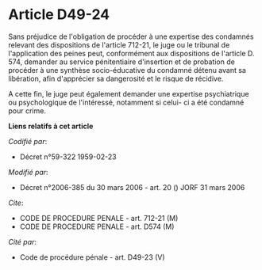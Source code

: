 # Article D49-24

Sans préjudice de l'obligation de procéder à une expertise des condamnés relevant des dispositions de l'article 712-21, le
juge ou le tribunal de l'application des peines peut, conformément aux dispositions de l'article D. 574, demander au service
pénitentiaire d'insertion et de probation de procéder à une synthèse socio-éducative du condamné détenu avant sa libération,
afin d'apprécier sa dangerosité et le risque de récidive.

A cette fin, le juge peut également demander une expertise psychiatrique ou psychologique de l'intéressé, notamment si celui-
ci a été condamné pour crime.

**Liens relatifs à cet article**

_Codifié par_:

  - Décret n°59-322 1959-02-23

_Modifié par_:

  - Décret n°2006-385 du 30 mars 2006 - art. 20 () JORF 31 mars 2006

_Cite_:

  - CODE DE PROCEDURE PENALE - art. 712-21 (M)
  - CODE DE PROCEDURE PENALE - art. D574 (M)

_Cité par_:

  - Code de procédure pénale - art. D49-23 (V)
